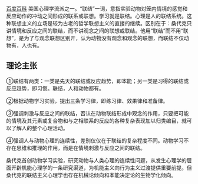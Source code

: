 [百度百科](https://baike.baidu.com/item/%E8%81%94%E7%BB%93%E4%B8%BB%E4%B9%89/3359319)
美国心理学流派之一。“联结”一词，意指实验动物对笼内情境的感觉和反应动作的冲动之间形成的联系或联想。学习就是联结。心理是人的联结系统。这种联想主义的立场是较为古老的哲学联想主义的直接的继续。区别在于：桑代克只讲情境和反应之间的联结，而不讲观念之间的联想或联结。他用“联结”而不用“联想”，是为了与观念联想区别开，认为动物没有观念和观念的联想，而联结不仅动物有，人也有。

## 理论主张
①联结有两类：一类是先天的联结或反应趋势，即本能；另一类是习得的联结或反应趋势，即习惯。联结，人和动物都有。

②根据动物学习实验，提出三条学习律，即练习律、效果律和准备律。

③强调刺激与反应之间的联结，否认在动物联结形成中观念的作用，只要把可能的情境及其元素或复合物和与之相联系的反应的各种复杂表现加以归类编目，就可以了解人的整个心理活动。

④强调人与动物心理的连续性，差别仅仅在于联结的复杂程度不同。动物学习不存在思维和推理的作用，而是在情境刺激与反应之间的联结。

桑代克首创动物学习实验，研究动物与人类心理的连续性问题，从发生心理学的层面开辟机能心理学的一条研究渠道，为机能主义向行为主义过渡提供重要前提。但桑代克的联结主义心理学也存在机械论倾向和本能决定论的生物学化倾向。
